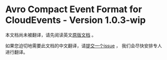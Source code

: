 # Avro Compact Event Format for CloudEvents - Version 1.0.3-wip

本文档尚未被翻译，请先阅读英文[原版文档](../../../formats/avro-compact-format.md) 。

如果您迫切地需要此文档的中文翻译，请[提交一个issue](https://github.com/cloudevents/spec/issues) ，
我们会尽快安排专人进行翻译。
